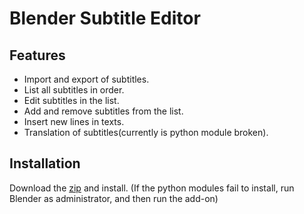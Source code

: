 # Blender Subtitle Editor

## Features
* Import and export of subtitles.
* List all subtitles in order.
* Edit subtitles in the list.
* Add and remove subtitles from the list.
* Insert new lines in texts.
* Translation of subtitles(currently is python module broken).

## Installation
Download the [zip](https://github.com/tin2tin/subtitle_editor/archive/refs/heads/main.zip) and install.
(If the python modules fail to install, run Blender as administrator, and then run the add-on)

